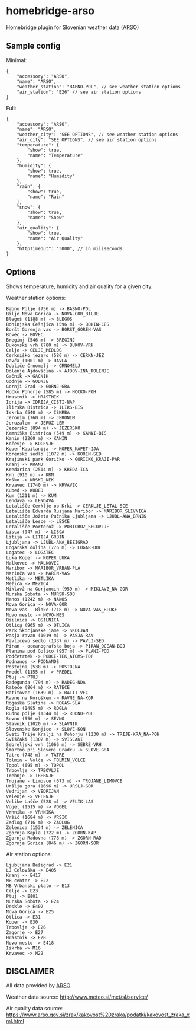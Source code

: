 # homebridge-arso
Homebridge plugin for Slovenian weather data (ARSO)

## Sample config

Minimal:

	{
		"accessory": "ARSO",
		"name": "ARSO",
		"weather_station": "BABNO-POL", // see weather station options
		"air_station": "E26" // see air station options
	}

Full:

	{
		"accessory": "ARSO",
		"name": "ARSO",
		"weather_city": "SEE OPTIONS", // see weather station options
		"air_city": "SEE OPTIONS", // see air station options
		"temperature": {
			"show": true,
			"name": "Temperature"
		},
		"humidity": {
			"show": true,
			"name": "Humidity"
		},
		"rain": {
			"show": true,
			"name": "Rain"
		},
		"snow": {
			"show": true,
			"name": "Snow"
		},
		"air_quality": {
			"show": true,
			"name": "Air Quality"
		},
		"httpTimeout": "3000", // in miliseconds
	}

## Options
Shows temperature, humidity and air quality for a given city.

Weather station options:

	Babno Polje (756 m) -> BABNO-POL
	Bilje Nova Gorica -> NOVA-GOR_BILJE
	Blegoš (1188 m) -> BLEGOS
	Bohinjska Češnjica (596 m) -> BOHIN-CES
	Boršt Gorenja vas -> BORST_GOREN-VAS
	Bovec -> BOVEC
	Breginj (546 m) -> BREGINJ
	Bukovski vrh (780 m) -> BUKOV-VRH
	Celje -> CELJE_MEDLOG
	Cerkniško jezero (586 m) -> CERKN-JEZ
	Davča (1001 m) -> DAVCA
	Dobliče Črnomelj -> CRNOMELJ
	Dolenje Ajdovščina -> AJDOV-INA_DOLENJE
	Gačnik -> GACNIK
	Godnje -> GODNJE
	Gornji Grad -> GORNJ-GRA
	Hočko Pohorje (585 m) -> HOCKO-POH
	Hrastnik -> HRASTNIK
	Idrija -> IDRIJA_CISTI-NAP
	Ilirska Bistrica -> ILIRS-BIS
	Iskrba (540 m) -> ISKRBA
	Jeronim (760 m) -> JERONIM
	Jeruzalem -> JERUZ-LEM
	Jezersko (894 m) -> JEZERSKO
	Kamniška Bistrica (549 m) -> KAMNI-BIS
	Kanin (2260 m) -> KANIN
	Kočevje -> KOCEVJE
	Koper Kapitanija -> KOPER_KAPET-IJA
	Korensko sedlo (1072 m) -> KOREN-SED
	Krajinski park Goričko -> GORICKO_KRAJI-PAR
	Kranj -> KRANJ
	Kredarica (2514 m) -> KREDA-ICA
	Krn (910 m) -> KRN
	Krško -> KRSKO_NEK
	Krvavec (1740 m) -> KRVAVEC
	Kubed -> KUBED
	Kum (1211 m) -> KUM
	Lendava -> LENDAVA
	Letališče Cerklje ob Krki -> CERKLJE_LETAL-SCE
	Letališče Edvarda Rusjana Maribor -> MARIBOR_SLIVNICA
	Letališče Jožeta Pučnika Ljubljana -> LJUBL-ANA_BRNIK
	Letališče Lesce -> LESCE
	Letališče Portorož -> PORTOROZ_SECOVLJE
	Lisca (947 m) -> LISCA
	Litija -> LITIJA_GRBIN
	Ljubljana -> LJUBL-ANA_BEZIGRAD
	Logarska dolina (776 m) -> LOGAR-DOL
	Logatec -> LOGATEC
	Luka Koper -> KOPER_LUKA
	Malkovec -> MALKOVEC
	Maribor -> MARIBOR_VRBAN-PLA
	Marinča vas -> MARIN-VAS
	Metlika -> METLIKA
	Mežica -> MEZICA
	Miklavž na Gorjancih (959 m) -> MIKLAVZ_NA-GOR
	Murska Sobota -> MURSK-SOB
	Nanos (1242 m) -> NANOS
	Nova Gorica -> NOVA-GOR
	Nova vas - Bloke (718 m) -> NOVA-VAS_BLOKE
	Novo mesto -> NOVO-MES
	Osilnica -> OSILNICA
	Otlica (965 m) -> OTLICA
	Park Škocjanske jame -> SKOCJAN
	Pasja ravan (1019 m) -> PASJA-RAV
	Pavličevo sedlo (1337 m) -> PAVLI-SED
	Piran - oceanografska boja -> PIRAN_OCEAN-BOJ
	Planina pod Golico (957 m) -> PLANI-POD
	Podčetrtek -> PODCE-TEK_ATOMS-TOP
	Podnanos -> PODNANOS
	Postojna (538 m) -> POSTOJNA
	Predel (1155 m) -> PREDEL
	Ptuj -> PTUJ
	Radegunda (794 m) -> RADEG-NDA
	Rateče (864 m) -> RATECE
	Ratitovec (1639 m) -> RATIT-VEC
	Ravne na Koroškem -> RAVNE_NA-KOR
	Rogaška Slatina -> ROGAS-SLA
	Rogla (1495 m) -> ROGLA
	Rudno polje (1344 m) -> RUDNO-POL
	Sevno (556 m) -> SEVNO
	Slavnik (1020 m) -> SLAVNIK
	Slovenske Konjice -> SLOVE-KON
	Sveti Trije Kralji na Pohorju (1230 m) -> TRIJE-KRA_NA-POH
	Sviščaki (1302 m) -> SVISCAKI
	Šebreljski vrh (1066 m) -> SEBRE-VRH
	Šmartno pri Slovenj Gradcu -> SLOVE-GRA
	Tatre (748 m) -> TATRE
	Tolmin - Volče -> TOLMIN_VOLCE
	Topol (695 m) -> TOPOL
	Trbovlje -> TRBOVLJE
	Trebnje -> TREBNJE
	Trojane - Limovce (673 m) -> TROJANE_LIMOVCE
	Uršlja gora (1696 m) -> URSLJ-GOR
	Vedrijan -> VEDRIJAN
	Velenje -> VELENJE
	Velike Lašče (528 m) -> VELIK-LAS
	Vogel (1515 m) -> VOGEL
	Vrhnika -> VRHNIKA
	Vršič (1684 m) -> VRSIC
	Zadlog (716 m) -> ZADLOG
	Zelenica (1534 m) -> ZELENICA
	Zgornja Kapla (722 m) -> ZGORN-KAP
	Zgornja Radovna (778 m) -> ZGORN-RAD
	Zgornja Sorica (846 m) -> ZGORN-SOR

Air station options:

	Ljubljana Bežigrad -> E21
	LJ Celovška -> E405
	Kranj -> E417
	MB center -> E22
	MB Vrbanski plato -> E13
	Celje -> E23
	Ptuj -> E801
	Murska Sobota -> E24
	Deskle -> E402
	Nova Gorica -> E25
	Otlica -> E31
	Koper -> E30
	Trbovlje -> E26
	Zagorje -> E27
	Hrastnik -> E28
	Novo mesto -> E418
	Iskrba -> M16
	Krvavec -> M22

## DISCLAIMER

All data provided by [ARSO](https://www.arso.gov.si).

Weather data source: http://www.meteo.si/met/sl/service/

Air quality data source: https://www.arso.gov.si/zrak/kakovost%20zraka/podatki/kakovost_zraka_xml.html
